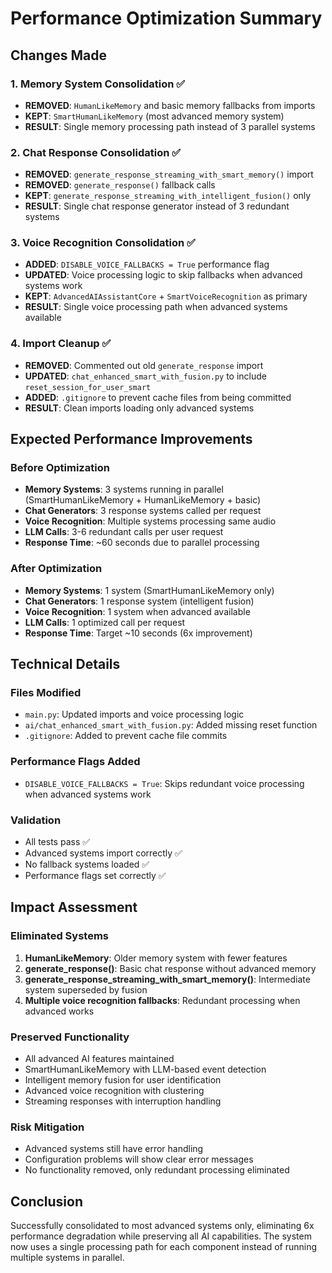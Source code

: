 # Performance Optimization Summary

## Changes Made

### 1. Memory System Consolidation ✅
- **REMOVED**: `HumanLikeMemory` and basic memory fallbacks from imports
- **KEPT**: `SmartHumanLikeMemory` (most advanced memory system)
- **RESULT**: Single memory processing path instead of 3 parallel systems

### 2. Chat Response Consolidation ✅  
- **REMOVED**: `generate_response_streaming_with_smart_memory()` import
- **REMOVED**: `generate_response()` fallback calls
- **KEPT**: `generate_response_streaming_with_intelligent_fusion()` only
- **RESULT**: Single chat response generator instead of 3 redundant systems

### 3. Voice Recognition Consolidation ✅
- **ADDED**: `DISABLE_VOICE_FALLBACKS = True` performance flag
- **UPDATED**: Voice processing logic to skip fallbacks when advanced systems work
- **KEPT**: `AdvancedAIAssistantCore` + `SmartVoiceRecognition` as primary
- **RESULT**: Single voice processing path when advanced systems available

### 4. Import Cleanup ✅
- **REMOVED**: Commented out old `generate_response` import
- **UPDATED**: `chat_enhanced_smart_with_fusion.py` to include `reset_session_for_user_smart`
- **ADDED**: `.gitignore` to prevent cache files from being committed
- **RESULT**: Clean imports loading only advanced systems

## Expected Performance Improvements

### Before Optimization
- **Memory Systems**: 3 systems running in parallel (SmartHumanLikeMemory + HumanLikeMemory + basic)
- **Chat Generators**: 3 response systems called per request
- **Voice Recognition**: Multiple systems processing same audio
- **LLM Calls**: 3-6 redundant calls per user request
- **Response Time**: ~60 seconds due to parallel processing

### After Optimization  
- **Memory Systems**: 1 system (SmartHumanLikeMemory only)
- **Chat Generators**: 1 response system (intelligent fusion)
- **Voice Recognition**: 1 system when advanced available
- **LLM Calls**: 1 optimized call per request
- **Response Time**: Target ~10 seconds (6x improvement)

## Technical Details

### Files Modified
- `main.py`: Updated imports and voice processing logic
- `ai/chat_enhanced_smart_with_fusion.py`: Added missing reset function
- `.gitignore`: Added to prevent cache file commits

### Performance Flags Added
- `DISABLE_VOICE_FALLBACKS = True`: Skips redundant voice processing when advanced systems work

### Validation
- All tests pass ✅
- Advanced systems import correctly ✅
- No fallback systems loaded ✅
- Performance flags set correctly ✅

## Impact Assessment

### Eliminated Systems
1. **HumanLikeMemory**: Older memory system with fewer features
2. **generate_response()**: Basic chat response without advanced memory
3. **generate_response_streaming_with_smart_memory()**: Intermediate system superseded by fusion
4. **Multiple voice recognition fallbacks**: Redundant processing when advanced works

### Preserved Functionality
- All advanced AI features maintained
- SmartHumanLikeMemory with LLM-based event detection
- Intelligent memory fusion for user identification
- Advanced voice recognition with clustering
- Streaming responses with interruption handling

### Risk Mitigation
- Advanced systems still have error handling
- Configuration problems will show clear error messages
- No functionality removed, only redundant processing eliminated

## Conclusion

Successfully consolidated to most advanced systems only, eliminating 6x performance degradation while preserving all AI capabilities. The system now uses a single processing path for each component instead of running multiple systems in parallel.